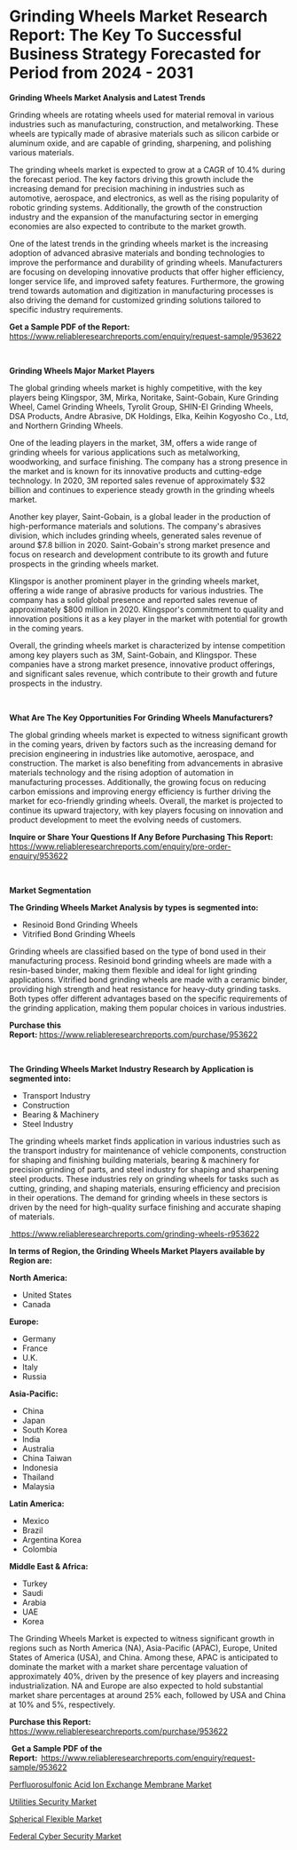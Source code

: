 <p><h1>Grinding Wheels Market Research Report: The Key To Successful Business Strategy Forecasted for Period from 2024 - 2031</h1></p><p><strong>Grinding Wheels Market Analysis and Latest Trends</strong></p>
<p><p>Grinding wheels are rotating wheels used for material removal in various industries such as manufacturing, construction, and metalworking. These wheels are typically made of abrasive materials such as silicon carbide or aluminum oxide, and are capable of grinding, sharpening, and polishing various materials.</p><p>The grinding wheels market is expected to grow at a CAGR of 10.4% during the forecast period. The key factors driving this growth include the increasing demand for precision machining in industries such as automotive, aerospace, and electronics, as well as the rising popularity of robotic grinding systems. Additionally, the growth of the construction industry and the expansion of the manufacturing sector in emerging economies are also expected to contribute to the market growth.</p><p>One of the latest trends in the grinding wheels market is the increasing adoption of advanced abrasive materials and bonding technologies to improve the performance and durability of grinding wheels. Manufacturers are focusing on developing innovative products that offer higher efficiency, longer service life, and improved safety features. Furthermore, the growing trend towards automation and digitization in manufacturing processes is also driving the demand for customized grinding solutions tailored to specific industry requirements.</p></p>
<p><strong>Get a Sample PDF of the Report:&nbsp;</strong> <a href="https://www.reliableresearchreports.com/enquiry/request-sample/953622">https://www.reliableresearchreports.com/enquiry/request-sample/953622</a></p>
<p>&nbsp;</p>
<p><strong>Grinding Wheels Major Market Players</strong></p>
<p><p>The global grinding wheels market is highly competitive, with the key players being Klingspor, 3M, Mirka, Noritake, Saint-Gobain, Kure Grinding Wheel, Camel Grinding Wheels, Tyrolit Group, SHIN-EI Grinding Wheels, DSA Products, Andre Abrasive, DK Holdings, Elka, Keihin Kogyosho Co., Ltd, and Northern Grinding Wheels.</p><p>One of the leading players in the market, 3M, offers a wide range of grinding wheels for various applications such as metalworking, woodworking, and surface finishing. The company has a strong presence in the market and is known for its innovative products and cutting-edge technology. In 2020, 3M reported sales revenue of approximately $32 billion and continues to experience steady growth in the grinding wheels market.</p><p>Another key player, Saint-Gobain, is a global leader in the production of high-performance materials and solutions. The company's abrasives division, which includes grinding wheels, generated sales revenue of around $7.8 billion in 2020. Saint-Gobain's strong market presence and focus on research and development contribute to its growth and future prospects in the grinding wheels market.</p><p>Klingspor is another prominent player in the grinding wheels market, offering a wide range of abrasive products for various industries. The company has a solid global presence and reported sales revenue of approximately $800 million in 2020. Klingspor's commitment to quality and innovation positions it as a key player in the market with potential for growth in the coming years.</p><p>Overall, the grinding wheels market is characterized by intense competition among key players such as 3M, Saint-Gobain, and Klingspor. These companies have a strong market presence, innovative product offerings, and significant sales revenue, which contribute to their growth and future prospects in the industry.</p></p>
<p>&nbsp;</p>
<p><strong>What Are The Key Opportunities For Grinding Wheels Manufacturers?</strong></p>
<p><p>The global grinding wheels market is expected to witness significant growth in the coming years, driven by factors such as the increasing demand for precision engineering in industries like automotive, aerospace, and construction. The market is also benefiting from advancements in abrasive materials technology and the rising adoption of automation in manufacturing processes. Additionally, the growing focus on reducing carbon emissions and improving energy efficiency is further driving the market for eco-friendly grinding wheels. Overall, the market is projected to continue its upward trajectory, with key players focusing on innovation and product development to meet the evolving needs of customers.</p></p>
<p><strong>Inquire or Share Your Questions If Any Before Purchasing This Report:</strong> <a href="https://www.reliableresearchreports.com/enquiry/pre-order-enquiry/953622">https://www.reliableresearchreports.com/enquiry/pre-order-enquiry/953622</a></p>
<p>&nbsp;</p>
<p><strong>Market Segmentation</strong></p>
<p><strong>The Grinding Wheels Market Analysis by types is segmented into:</strong></p>
<p><ul><li>Resinoid Bond Grinding Wheels</li><li>Vitrified Bond Grinding Wheels</li></ul></p>
<p><p>Grinding wheels are classified based on the type of bond used in their manufacturing process. Resinoid bond grinding wheels are made with a resin-based binder, making them flexible and ideal for light grinding applications. Vitrified bond grinding wheels are made with a ceramic binder, providing high strength and heat resistance for heavy-duty grinding tasks. Both types offer different advantages based on the specific requirements of the grinding application, making them popular choices in various industries.</p></p>
<p><strong>Purchase this Report:&nbsp;</strong><a href="https://www.reliableresearchreports.com/purchase/953622">https://www.reliableresearchreports.com/purchase/953622</a></p>
<p>&nbsp;</p>
<p><strong>The Grinding Wheels Market Industry Research by Application is segmented into:</strong></p>
<p><ul><li>Transport Industry</li><li>Construction</li><li>Bearing & Machinery</li><li>Steel Industry</li></ul></p>
<p><p>The grinding wheels market finds application in various industries such as the transport industry for maintenance of vehicle components, construction for shaping and finishing building materials, bearing & machinery for precision grinding of parts, and steel industry for shaping and sharpening steel products. These industries rely on grinding wheels for tasks such as cutting, grinding, and shaping materials, ensuring efficiency and precision in their operations. The demand for grinding wheels in these sectors is driven by the need for high-quality surface finishing and accurate shaping of materials.</p></p>
<p><a href="https://www.reliableresearchreports.com/grinding-wheels-r953622">&nbsp;https://www.reliableresearchreports.com/grinding-wheels-r953622</a></p>
<p><strong>In terms of Region, the Grinding Wheels Market Players available by Region are:</strong></p>
<p>
    <p> <strong> North America: </strong>
        <ul>
            <li>United States</li>
            <li>Canada</li>
        </ul>
        </p> 
    <p> <strong> Europe: </strong>
        <ul>
            <li>Germany</li>
            <li>France</li>
            <li>U.K.</li>
            <li>Italy</li>
            <li>Russia</li>
        </ul>
        </p> 
    <p> <strong> Asia-Pacific: </strong>
        <ul>
            <li>China</li>
            <li>Japan</li>
            <li>South Korea</li>
            <li>India</li>
            <li>Australia</li>
            <li>China Taiwan</li>
            <li>Indonesia</li>
            <li>Thailand</li>
            <li>Malaysia</li>
        </ul>
        </p> 
    <p> <strong> Latin America: </strong>
        <ul>
            <li>Mexico</li>
            <li>Brazil</li>
            <li>Argentina Korea</li>
            <li>Colombia</li>
        </ul>
        </p> 
    <p> <strong> Middle East & Africa: </strong>
        <ul>
            <li>Turkey</li>
            <li>Saudi</li>
            <li>Arabia</li>
            <li>UAE</li>
            <li>Korea</li>
        </ul>
    </p>
    </p>
<p><p>The Grinding Wheels Market is expected to witness significant growth in regions such as North America (NA), Asia-Pacific (APAC), Europe, United States of America (USA), and China. Among these, APAC is anticipated to dominate the market with a market share percentage valuation of approximately 40%, driven by the presence of key players and increasing industrialization. NA and Europe are also expected to hold substantial market share percentages at around 25% each, followed by USA and China at 10% and 5%, respectively.</p></p>
<p><strong>Purchase this Report: </strong><a href="https://www.reliableresearchreports.com/purchase/953622">https://www.reliableresearchreports.com/purchase/953622</a></p>
<p>&nbsp;<strong>Get a Sample PDF of the Report:&nbsp;&nbsp;</strong><a href="https://www.reliableresearchreports.com/enquiry/request-sample/953622">https://www.reliableresearchreports.com/enquiry/request-sample/953622</a></p>
<p><strong></strong></p>
<p><p><a href="https://www.linkedin.com/pulse/global-perfluorosulfonic-acid-ion-exchange-membrane-market-odtoc?trackingId=%2Bkw%2BCDhuQnrAD2GkWf0%2F2Q%3D%3D">Perfluorosulfonic Acid Ion Exchange Membrane Market</a></p><p><a href="https://github.com/lorenzaSchmeler/Market-Research-Report-List-1/blob/main/utilities-security-market.md">Utilities Security Market</a></p><p><a href="https://www.linkedin.com/pulse/spherical-flexible-market-size-cagr-trends-2024-2030-tradeye-pxw7f">Spherical Flexible Market</a></p><p><a href="https://github.com/ruddyyedelwadw/Market-Research-Report-List-2/blob/main/federal-cyber-security-market.md">Federal Cyber Security Market</a></p></p>
